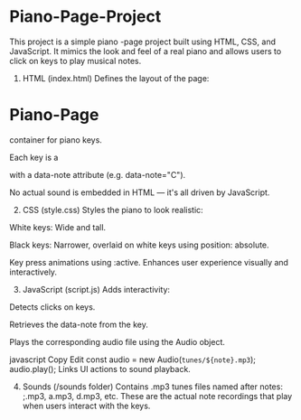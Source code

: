 # Piano-Page-Project
This project is a simple piano -page project built using HTML, CSS, and JavaScript. It mimics the look and feel of a real piano and allows users to click on keys to play musical notes.

1. HTML (index.html)
Defines the layout of the page:

 <h1>Piano-Page</h1>

 <div> container for piano keys.

Each key is a <div> with a data-note attribute (e.g. data-note="C").

 No actual sound is embedded in HTML — it's all driven by JavaScript.

2. CSS (style.css)
Styles the piano to look realistic:

White keys: Wide and tall.

Black keys: Narrower, overlaid on white keys using position: absolute.

Key press animations using :active.
Enhances user experience visually and interactively.

3. JavaScript (script.js)
Adds interactivity:

Detects clicks on keys.

Retrieves the data-note from the key.

Plays the corresponding audio file using the Audio object.

javascript
Copy
Edit
const audio = new Audio(`tunes/${note}.mp3`);
audio.play();
Links UI actions to sound playback.

4. Sounds (/sounds folder)
Contains .mp3 tunes files named after notes:
;.mp3, a.mp3, d.mp3, etc.
These are the actual note recordings that play when users interact with the keys.
